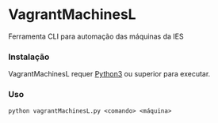 # VagrantMachinesL
Ferramenta CLI para automação das máquinas da IES
### Instalação
VagrantMachinesL requer [Python3](https://www.python.org/) ou superior para executar.
### Uso
```
python vagrantMachinesL.py <comando> <máquina>
```
